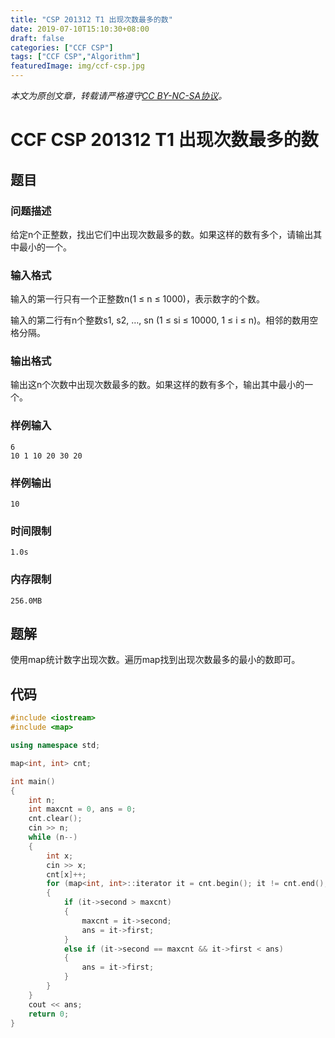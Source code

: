 ```yaml
---
title: "CSP 201312 T1 出现次数最多的数"
date: 2019-07-10T15:10:30+08:00
draft: false
categories: ["CCF CSP"]
tags: ["CCF CSP","Algorithm"]
featuredImage: img/ccf-csp.jpg
---
```


*本文为原创文章，转载请严格遵守[CC BY-NC-SA协议](https://creativecommons.org/licenses/by-nc-sa/4.0/)。*

<!--more-->

# CCF CSP 201312 T1 出现次数最多的数

## 题目

### 问题描述

给定n个正整数，找出它们中出现次数最多的数。如果这样的数有多个，请输出其中最小的一个。

### 输入格式

输入的第一行只有一个正整数n(1 ≤ n ≤ 1000)，表示数字的个数。

输入的第二行有n个整数s1, s2, …, sn (1 ≤ si ≤ 10000, 1 ≤ i ≤ n)。相邻的数用空格分隔。

### 输出格式

输出这n个次数中出现次数最多的数。如果这样的数有多个，输出其中最小的一个。

### 样例输入

	6
	10 1 10 20 30 20

### 样例输出

	10

### 时间限制

	1.0s

### 内存限制

	256.0MB

## 题解

使用map统计数字出现次数。遍历map找到出现次数最多的最小的数即可。

## 代码

```c++
#include <iostream>
#include <map>

using namespace std;

map<int, int> cnt;

int main()
{
    int n;
    int maxcnt = 0, ans = 0;
    cnt.clear();
    cin >> n;
    while (n--)
    {
        int x;
        cin >> x;
        cnt[x]++;
        for (map<int, int>::iterator it = cnt.begin(); it != cnt.end(); it++)
        {
            if (it->second > maxcnt)
            {
                maxcnt = it->second;
                ans = it->first;
            }
            else if (it->second == maxcnt && it->first < ans)
            {
                ans = it->first;
            }
        }
    }
    cout << ans;
    return 0;
}
```

